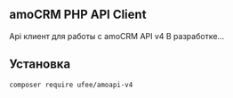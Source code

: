 ## amoCRM PHP API Client
Api клиент для работы с amoCRM API v4
В разработке...

## Установка

```
composer require ufee/amoapi-v4
```
